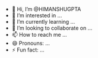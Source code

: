 - 👋 Hi, I’m @HIMANSHUGPTA
- 👀 I’m interested in ...
- 🌱 I’m currently learning ...
- 💞️ I’m looking to collaborate on ...
- 📫 How to reach me ...
- 😄 Pronouns: ...
- ⚡ Fun fact: ...

<!---
HIMANSHUGPTA/HIMANSHUGPTA is a ✨ special ✨ repository because its `README.md` (this file) appears on your GitHub profile.
You can click the Preview link to take a look at your changes.
--->

